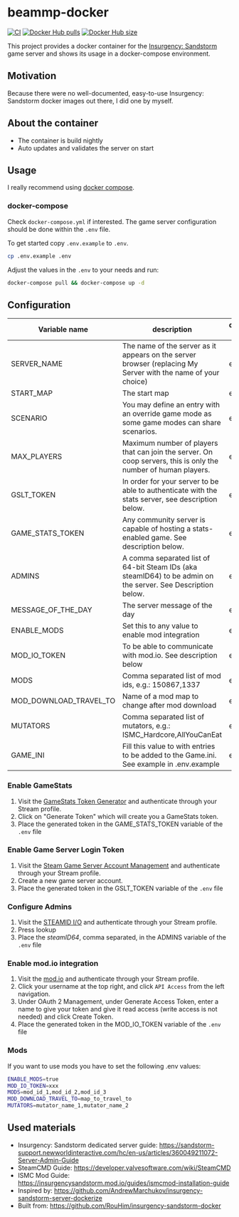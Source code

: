 # beammp-docker

[![CI](https://github.com/RouHim/insurgency-sandstorm-docker/actions/workflows/main.yml/badge.svg?branch=main)](https://github.com/RouHim/insurgency-sandstorm-docker/actions/workflows/main.yml)
[![Docker Hub pulls](https://img.shields.io/docker/pulls/rouhim/insurgency-sandstorm-server.svg)](https://hub.docker.com/r/rouhim/insurgency-sandstorm-server)
[![Docker Hub size](https://img.shields.io/docker/image-size/rouhim/insurgency-sandstorm-server)](https://hub.docker.com/r/rouhim/insurgency-sandstorm-server)

This project provides a docker container for the [Insurgency: Sandstorm](https://www.insurgency-sandstorm.com/)
game server and shows its usage in a docker-compose environment.

## Motivation

Because there were no well-documented, easy-to-use Insurgency: Sandstorm docker images out there, I did one by myself.

## About the container

* The container is build nightly
* Auto updates and validates the server on start

## Usage

I really recommend using [docker compose](https://docs.docker.com/compose/).

### docker-compose

Check `docker-compose.yml` if interested. The game server configuration should be done within the `.env` file.

To get started copy `.env.example` to `.env`.

```bash
cp .env.example .env
```

Adjust the values in the `.env` to your needs and run:

```bash
docker-compose pull && docker-compose up -d
```

## Configuration

Variable name   | description                                                                                   | default value
--------------- |---------------------------------------------------------------------------------------------- | -------- 
SERVER_NAME     | The name of the server as it appears on the server browser (replacing My Server with the name of your choice) | empty
START_MAP     | The start map | empty
SCENARIO     | You may define an entry with an override game mode as some game modes can share scenarios. | empty
MAX_PLAYERS     | Maximum number of players that can join the server. On coop servers, this is only the number of human players. | empty
GSLT_TOKEN     | In order for your server to be able to authenticate with the stats server, see description below. | empty
GAME_STATS_TOKEN     | Any community server is capable of hosting a stats-enabled game. See description below. | empty
ADMINS     | A comma separated list of 64-bit Steam IDs (aka steamID64) to be admin on the server. See Description below. | empty
MESSAGE_OF_THE_DAY     | The server message of the day | empty
ENABLE_MODS     | Set this to any value to enable mod integration | empty
MOD_IO_TOKEN     | To be able to communicate with mod.io. See description below | empty
MODS     | Comma separated list of mod ids, e.g.: 150867,1337 | empty
MOD_DOWNLOAD_TRAVEL_TO     | Name of a mod map to change after mod download | empty
MUTATORS     | Comma separated list of mutators, e.g.: ISMC_Hardcore,AllYouCanEat | empty
GAME_INI     | Fill this value to with entries to be added to the Game.ini. See example in .env.example | empty

### Enable GameStats

1. Visit the [GameStats Token Generator](https://gamestats.sandstorm.game/) and authenticate through your Stream
   profile.
2. Click on "Generate Token" which will create you a GameStats token.
3. Place the generated token in the GAME_STATS_TOKEN variable of the `.env` file

### Enable Game Server Login Token

1. Visit the [Steam Game Server Account Management](https://steamcommunity.com/dev/managegameservers) and authenticate
   through your Stream profile.
2. Create a new game server account.
3. Place the generated token in the GSLT_TOKEN variable of the `.env` file

### Configure Admins

1. Visit the [STEAMID I/O](https://steamid.io/) and authenticate through your Stream profile.
2. Press lookup
3. Place the *steamID64*, comma separated, in the ADMINS variable of the `.env` file

### Enable mod.io integration

1. Visit the [mod.io](https://mod.io/) and authenticate through your Stream profile.
2. Click your username at the top right, and click `API Access` from the left navigation.
3. Under OAuth 2 Management, under Generate Access Token, enter a name to give your token and give it read access (write
   access is not needed) and click Create Token.
4. Place the generated token in the MOD_IO_TOKEN variable of the `.env` file

### Mods

If you want to use mods you have to set the following .env values:

```bash
ENABLE_MODS=true
MOD_IO_TOKEN=xxx
MODS=mod_id_1,mod_id_2,mod_id_3
MOD_DOWNLOAD_TRAVEL_TO=map_to_travel_to
MUTATORS=mutator_name_1,mutator_name_2
```

## Used materials

- Insurgency: Sandstorm dedicated server
  guide: https://sandstorm-support.newworldinteractive.com/hc/en-us/articles/360049211072-Server-Admin-Guide
- SteamCMD Guide: https://developer.valvesoftware.com/wiki/SteamCMD
- ISMC Mod Guide: https://insurgencysandstorm.mod.io/guides/ismcmod-installation-guide
- Inspired by: https://github.com/AndrewMarchukov/insurgency-sandstorm-server-dockerize
- Built from: https://github.com/RouHim/insurgency-sandstorm-docker
